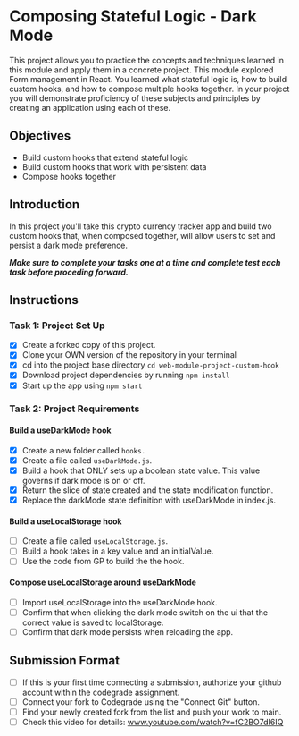 # Composing Stateful Logic - Dark Mode

This project allows you to practice the concepts and techniques learned in this module and apply them in a concrete project. This module explored Form management in React. You learned what stateful logic is, how to build custom hooks, and how to compose multiple hooks together. In your project you will demonstrate proficiency of these subjects and principles by creating an application using each of these.

## Objectives

-   Build custom hooks that extend stateful logic
-   Build custom hooks that work with persistent data
-   Compose hooks together

## Introduction

In this project you'll take this crypto currency tracker app and build two custom hooks that, when composed together, will allow users to set and persist a dark mode preference.

**_Make sure to complete your tasks one at a time and complete test each task before proceding forward._**

## Instructions

### Task 1: Project Set Up

-   [x] Create a forked copy of this project.
-   [x] Clone your OWN version of the repository in your terminal
-   [x] cd into the project base directory `cd web-module-project-custom-hook`
-   [x] Download project dependencies by running `npm install`
-   [x] Start up the app using `npm start`

### Task 2: Project Requirements

#### Build a useDarkMode hook

-   [x] Create a new folder called `hooks.`
-   [x] Create a file called `useDarkMode.js`.
-   [x] Build a hook that ONLY sets up a boolean state value. This value governs if dark mode is on or off.
-   [x] Return the slice of state created and the state modification function.
-   [x] Replace the darkMode state definition with useDarkMode in index.js.

#### Build a useLocalStorage hook

-   [ ] Create a file called `useLocalStorage.js`.
-   [ ] Build a hook takes in a key value and an initialValue.
-   [ ] Use the code from GP to build the the hook.

#### Compose useLocalStorage around useDarkMode

-   [ ] Import useLocalStorage into the useDarkMode hook.
-   [ ] Confirm that when clicking the dark mode switch on the ui that the correct value is saved to localStorage.
-   [ ] Confirm that dark mode persists when reloading the app.

## Submission Format

-   [ ] If this is your first time connecting a submission, authorize your github account within the codegrade assignment.
-   [ ] Connect your fork to Codegrade using the "Connect Git" button.
-   [ ] Find your newly created fork from the list and push your work to main.
-   [ ] Check this video for details: www.youtube.com/watch?v=fC2BO7dI6IQ
